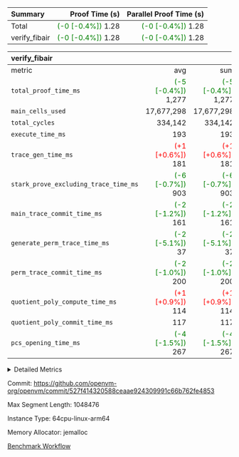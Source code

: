 | Summary | Proof Time (s) | Parallel Proof Time (s) |
|:---|---:|---:|
| Total | <span style='color: green'>(-0 [-0.4%])</span> 1.28 | <span style='color: green'>(-0 [-0.4%])</span> 1.28 |
| verify_fibair | <span style='color: green'>(-0 [-0.4%])</span> 1.28 | <span style='color: green'>(-0 [-0.4%])</span> 1.28 |


| verify_fibair |||||
|:---|---:|---:|---:|---:|
|metric|avg|sum|max|min|
| `total_proof_time_ms ` | <span style='color: green'>(-5 [-0.4%])</span> 1,277 | <span style='color: green'>(-5 [-0.4%])</span> 1,277 | <span style='color: green'>(-5 [-0.4%])</span> 1,277 | <span style='color: green'>(-5 [-0.4%])</span> 1,277 |
| `main_cells_used     ` |  17,677,298 |  17,677,298 |  17,677,298 |  17,677,298 |
| `total_cycles        ` |  334,142 |  334,142 |  334,142 |  334,142 |
| `execute_time_ms     ` |  193 |  193 |  193 |  193 |
| `trace_gen_time_ms   ` | <span style='color: red'>(+1 [+0.6%])</span> 181 | <span style='color: red'>(+1 [+0.6%])</span> 181 | <span style='color: red'>(+1 [+0.6%])</span> 181 | <span style='color: red'>(+1 [+0.6%])</span> 181 |
| `stark_prove_excluding_trace_time_ms` | <span style='color: green'>(-6 [-0.7%])</span> 903 | <span style='color: green'>(-6 [-0.7%])</span> 903 | <span style='color: green'>(-6 [-0.7%])</span> 903 | <span style='color: green'>(-6 [-0.7%])</span> 903 |
| `main_trace_commit_time_ms` | <span style='color: green'>(-2 [-1.2%])</span> 161 | <span style='color: green'>(-2 [-1.2%])</span> 161 | <span style='color: green'>(-2 [-1.2%])</span> 161 | <span style='color: green'>(-2 [-1.2%])</span> 161 |
| `generate_perm_trace_time_ms` | <span style='color: green'>(-2 [-5.1%])</span> 37 | <span style='color: green'>(-2 [-5.1%])</span> 37 | <span style='color: green'>(-2 [-5.1%])</span> 37 | <span style='color: green'>(-2 [-5.1%])</span> 37 |
| `perm_trace_commit_time_ms` | <span style='color: green'>(-2 [-1.0%])</span> 200 | <span style='color: green'>(-2 [-1.0%])</span> 200 | <span style='color: green'>(-2 [-1.0%])</span> 200 | <span style='color: green'>(-2 [-1.0%])</span> 200 |
| `quotient_poly_compute_time_ms` | <span style='color: red'>(+1 [+0.9%])</span> 114 | <span style='color: red'>(+1 [+0.9%])</span> 114 | <span style='color: red'>(+1 [+0.9%])</span> 114 | <span style='color: red'>(+1 [+0.9%])</span> 114 |
| `quotient_poly_commit_time_ms` |  117 |  117 |  117 |  117 |
| `pcs_opening_time_ms ` | <span style='color: green'>(-4 [-1.5%])</span> 267 | <span style='color: green'>(-4 [-1.5%])</span> 267 | <span style='color: green'>(-4 [-1.5%])</span> 267 | <span style='color: green'>(-4 [-1.5%])</span> 267 |



<details>
<summary>Detailed Metrics</summary>

|  | verify_program_compile_ms | total_cells | stark_prove_excluding_trace_time_ms | quotient_poly_compute_time_ms | quotient_poly_commit_time_ms | perm_trace_commit_time_ms | pcs_opening_time_ms | main_trace_commit_time_ms |
| --- | --- | --- | --- | --- | --- | --- | --- |
|  | 7 | 65,536 | 40 | 2 | 7 | 0 | 23 | 6 | 

| air_name | rows | quotient_deg | main_cols | interactions | constraints | cells |
| --- | --- | --- | --- | --- | --- | --- |
| AccessAdapterAir<2> |  | 2 |  | 5 | 12 |  | 
| AccessAdapterAir<4> |  | 2 |  | 5 | 12 |  | 
| AccessAdapterAir<8> |  | 2 |  | 5 | 12 |  | 
| FibonacciAir | 32,768 | 1 | 2 |  | 5 | 65,536 | 
| FriReducedOpeningAir |  | 2 |  | 39 | 71 |  | 
| JalRangeCheckAir |  | 2 |  | 9 | 14 |  | 
| NativePoseidon2Air<BabyBearParameters>, 1> |  | 2 |  | 136 | 572 |  | 
| PhantomAir |  | 2 |  | 3 | 5 |  | 
| ProgramAir |  | 1 |  | 1 | 4 |  | 
| VariableRangeCheckerAir |  | 1 |  | 1 | 4 |  | 
| VmAirWrapper<AluNativeAdapterAir, FieldArithmeticCoreAir> |  | 2 |  | 15 | 27 |  | 
| VmAirWrapper<BranchNativeAdapterAir, BranchEqualCoreAir<1> |  | 2 |  | 11 | 25 |  | 
| VmAirWrapper<NativeAdapterAir<2, 0>, PublicValuesCoreAir> |  | 2 |  | 11 | 29 |  | 
| VmAirWrapper<NativeLoadStoreAdapterAir<1>, NativeLoadStoreCoreAir<1> |  | 2 |  | 15 | 20 |  | 
| VmAirWrapper<NativeLoadStoreAdapterAir<4>, NativeLoadStoreCoreAir<4> |  | 2 |  | 15 | 20 |  | 
| VmAirWrapper<NativeVectorizedAdapterAir<4>, FieldExtensionCoreAir> |  | 2 |  | 15 | 27 |  | 
| VmConnectorAir |  | 2 |  | 5 | 11 |  | 
| VolatileBoundaryAir |  | 2 |  | 7 | 19 |  | 

| group | trace_gen_time_ms | total_proof_time_ms | total_cycles | total_cells | stark_prove_excluding_trace_time_ms | quotient_poly_compute_time_ms | quotient_poly_commit_time_ms | perm_trace_commit_time_ms | pcs_opening_time_ms | main_trace_commit_time_ms | main_cells_used | generate_perm_trace_time_ms | execute_time_ms |
| --- | --- | --- | --- | --- | --- | --- | --- | --- | --- | --- | --- | --- | --- |
| verify_fibair | 181 | 1,277 | 334,142 | 62,474,410 | 903 | 114 | 117 | 200 | 267 | 161 | 17,677,298 | 37 | 193 | 

| group | air_name | rows | prep_cols | perm_cols | main_cols | cells |
| --- | --- | --- | --- | --- | --- | --- |
| verify_fibair | AccessAdapterAir<2> | 131,072 |  | 16 | 11 | 3,538,944 | 
| verify_fibair | AccessAdapterAir<4> | 65,536 |  | 16 | 13 | 1,900,544 | 
| verify_fibair | AccessAdapterAir<8> | 128 |  | 16 | 17 | 4,224 | 
| verify_fibair | FriReducedOpeningAir | 2,048 |  | 84 | 27 | 227,328 | 
| verify_fibair | JalRangeCheckAir | 32,768 |  | 28 | 12 | 1,310,720 | 
| verify_fibair | NativePoseidon2Air<BabyBearParameters>, 1> | 32,768 |  | 312 | 398 | 23,265,280 | 
| verify_fibair | PhantomAir | 16,384 |  | 12 | 6 | 294,912 | 
| verify_fibair | ProgramAir | 8,192 |  | 8 | 10 | 147,456 | 
| verify_fibair | VariableRangeCheckerAir | 262,144 | 2 | 8 | 1 | 2,359,296 | 
| verify_fibair | VmAirWrapper<AluNativeAdapterAir, FieldArithmeticCoreAir> | 262,144 |  | 36 | 29 | 17,039,360 | 
| verify_fibair | VmAirWrapper<BranchNativeAdapterAir, BranchEqualCoreAir<1> | 32,768 |  | 28 | 23 | 1,671,168 | 
| verify_fibair | VmAirWrapper<NativeLoadStoreAdapterAir<1>, NativeLoadStoreCoreAir<1> | 65,536 |  | 40 | 21 | 3,997,696 | 
| verify_fibair | VmAirWrapper<NativeLoadStoreAdapterAir<4>, NativeLoadStoreCoreAir<4> | 32,768 |  | 40 | 27 | 2,195,456 | 
| verify_fibair | VmAirWrapper<NativeVectorizedAdapterAir<4>, FieldExtensionCoreAir> | 32,768 |  | 36 | 38 | 2,424,832 | 
| verify_fibair | VmConnectorAir | 2 | 1 | 16 | 5 | 42 | 
| verify_fibair | VolatileBoundaryAir | 65,536 |  | 20 | 12 | 2,097,152 | 

| group | trace_height_constraint | weighted_sum | threshold |
| --- | --- | --- | --- |
| verify_fibair | 0 | 1,085,444 | 2,013,265,921 | 
| verify_fibair | 1 | 5,411,200 | 2,013,265,921 | 
| verify_fibair | 2 | 542,722 | 2,013,265,921 | 
| verify_fibair | 3 | 5,476,612 | 2,013,265,921 | 
| verify_fibair | 4 | 65,536 | 2,013,265,921 | 
| verify_fibair | 5 | 12,851,850 | 2,013,265,921 | 

| trace_height_constraint | threshold |
| --- | --- |
| 0 | 2,013,265,921 | 

</details>


Commit: https://github.com/openvm-org/openvm/commit/527f414320588ceaae924309991c66b762fe4853

Max Segment Length: 1048476

Instance Type: 64cpu-linux-arm64

Memory Allocator: jemalloc

[Benchmark Workflow](https://github.com/openvm-org/openvm/actions/runs/14251325551)
